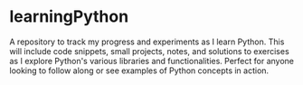 # learningPython
A repository to track my progress and experiments as I learn Python. This will include code snippets, small projects, notes, and solutions to exercises as I explore Python's various libraries and functionalities. Perfect for anyone looking to follow along or see examples of Python concepts in action.
